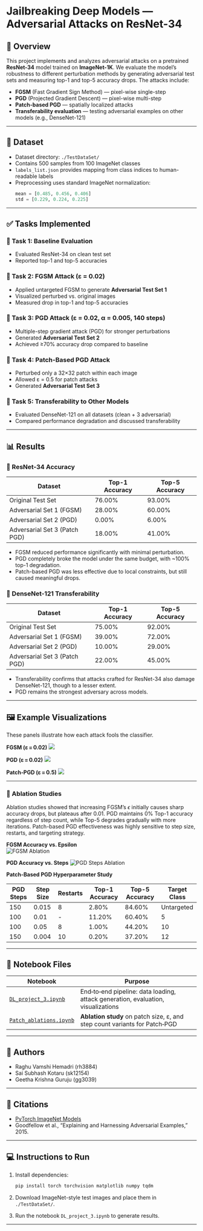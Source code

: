 # Jailbreaking Deep Models — Adversarial Attacks on ResNet-34

## 📘 Overview

This project implements and analyzes adversarial attacks on a pretrained **ResNet-34** model trained on **ImageNet-1K**. We evaluate the model’s robustness to different perturbation methods by generating adversarial test sets and measuring top-1 and top-5 accuracy drops. The attacks include:

- **FGSM** (Fast Gradient Sign Method) — pixel-wise single-step
- **PGD** (Projected Gradient Descent) — pixel-wise multi-step
- **Patch-based PGD** — spatially localized attacks
- **Transferability evaluation** — testing adversarial examples on other models (e.g., DenseNet-121)

---

## 📁 Dataset

- Dataset directory: `./TestDataSet/`
- Contains 500 samples from 100 ImageNet classes
- `labels_list.json` provides mapping from class indices to human-readable labels
- Preprocessing uses standard ImageNet normalization:
  ```python
  mean = [0.485, 0.456, 0.406]
  std = [0.229, 0.224, 0.225]
  ```
---

## ✅ Tasks Implemented

### 🔹 Task 1: Baseline Evaluation

* Evaluated ResNet-34 on clean test set
* Reported top-1 and top-5 accuracies

### 🔹 Task 2: FGSM Attack (ε = 0.02)

* Applied untargeted FGSM to generate **Adversarial Test Set 1**
* Visualized perturbed vs. original images
* Measured drop in top-1 and top-5 accuracies

### 🔹 Task 3: PGD Attack (ε = 0.02, α = 0.005, 140 steps)

* Multiple-step gradient attack (PGD) for stronger perturbations
* Generated **Adversarial Test Set 2**
* Achieved ≥70% accuracy drop compared to baseline

### 🔹 Task 4: Patch-Based PGD Attack

* Perturbed only a 32×32 patch within each image
* Allowed ε = 0.5 for patch attacks
* Generated **Adversarial Test Set 3**

### 🔹 Task 5: Transferability to Other Models

* Evaluated DenseNet-121 on all datasets (clean + 3 adversarial)
* Compared performance degradation and discussed transferability

---

## 📊 Results

### 🔸 ResNet-34 Accuracy

| Dataset                       | Top-1 Accuracy | Top-5 Accuracy |
| ----------------------------- | -------------- | -------------- |
| Original Test Set             | 76.00%         | 93.00%         |
| Adversarial Set 1 (FGSM)      | 28.00%         | 60.00%         |
| Adversarial Set 2 (PGD)       | 0.00%          | 6.00%          |
| Adversarial Set 3 (Patch PGD) | 18.00%         | 41.00%         |

* FGSM reduced performance significantly with minimal perturbation.
* PGD completely broke the model under the same budget, with \~100% top-1 degradation.
* Patch-based PGD was less effective due to local constraints, but still caused meaningful drops.

### 🔸 DenseNet-121 Transferability

| Dataset                       | Top-1 Accuracy | Top-5 Accuracy |
| ----------------------------- | -------------- | -------------- |
| Original Test Set             | 75.00%         | 92.00%         |
| Adversarial Set 1 (FGSM)      | 39.00%         | 72.00%         |
| Adversarial Set 2 (PGD)       | 10.00%         | 29.00%         |
| Adversarial Set 3 (Patch PGD) | 22.00%         | 45.00%         |

* Transferability confirms that attacks crafted for ResNet-34 also damage DenseNet-121, though to a lesser extent.
* PGD remains the strongest adversary across models.

---

## 🖼️ Example Visualizations

These panels illustrate how each attack fools the classifier.

**FGSM (ε = 0.02)**
![](figs/adversarial_example_2.png)

**PGD (ε = 0.02)**
![](figs/adversarial_example_3.png)

**Patch‑PGD (ε = 0.5)**
![](figs/adversarial_example_4.png)

---

### 🔬 Ablation Studies

Ablation studies showed that increasing FGSM’s $\epsilon$ initially causes sharp accuracy drops, but plateaus after 0.01. PGD maintains 0% Top-1 accuracy regardless of step count, while Top-5 degrades gradually with more iterations. Patch-based PGD effectiveness was highly sensitive to step size, restarts, and targeting strategy.

**FGSM Accuracy vs. Epsilon**  
![FGSM Ablation](figs/fgsm_epsilon_ablation.png)  

**PGD Accuracy vs. Steps**
![PGD Steps Ablation](figs/pgd_steps_ablation.png)  

**Patch-Based PGD Hyperparameter Study**

| PGD Steps | Step Size | Restarts | Top-1 Accuracy | Top-5 Accuracy | Target Class |
|-----------|-----------|----------|----------------|----------------|---------------|
| 150       | 0.015     | 8        | 2.80%          | 84.60%         | Untargeted    |
| 100       | 0.01      | -        | 11.20%         | 60.40%         | 5             |
| 100       | 0.05      | 8        | 1.00%          | 44.20%         | 10            |
| 150       | 0.004     | 10       | 0.20%          | 37.20%         | 12            |

---

## 📓 Notebook Files

| Notebook                                         | Purpose                                                                          |
| ------------------------------------------------ | -------------------------------------------------------------------------------- |
| [`DL_project_3.ipynb`](DL_project_3.ipynb)       | End‑to‑end pipeline: data loading, attack generation, evaluation, visualizations |
| [`Patch_ablations.ipynb`](Patch_ablations.ipynb) | **Ablation study** on patch size, ε, and step count variants for Patch‑PGD       |

---

## 🧠 Authors

* Raghu Vamshi Hemadri (rh3884)
* Sai Subhash Kotaru (sk12154)
* Geetha Krishna Guruju (gg3039)

---

## 📎 Citations

* [PyTorch ImageNet Models](https://pytorch.org/vision/stable/models.html)
* Goodfellow et al., “Explaining and Harnessing Adversarial Examples,” 2015.

---

## 💻 Instructions to Run

1. Install dependencies:

   ```bash
   pip install torch torchvision matplotlib numpy tqdm
   ```

2. Download ImageNet-style test images and place them in `./TestDataSet/`.

3. Run the notebook `DL_project_3.ipynb` to generate results.

---

